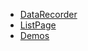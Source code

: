 * [DataRecorder](https://gitee.com/g1879/DataRecorder)
* [ListPage](https://gitee.com/g1879/ListPage)
* [Demos](https://gitee.com/g1879/DrissionPage-demos)
